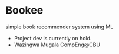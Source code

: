 # Bookee
simple book recommender system using ML
- Project dev is currently on hold.
- Wazingwa Mugala CompEng@CBU
